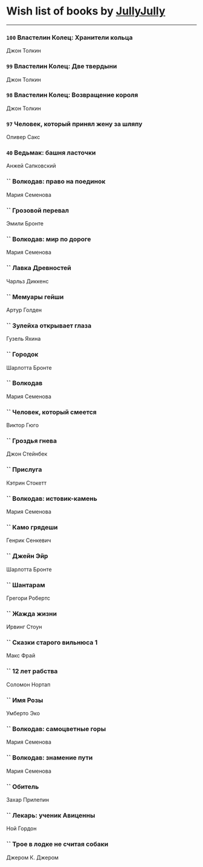 # Wish list of books by [JullyJully](https://plus.google.com/u/0/117443283415472077372/)
---

### `100` Властелин Колец: Хранители кольца
Джон Толкин

### `99` Властелин Колец: Две твердыни
Джон Толкин

### `98` Властелин Колец: Возвращение короля
Джон Толкин

### `97` Человек, который принял жену за шляпу
Оливер Сакс

### `40` Ведьмак: башня ласточки
Анжей Сапковский

### `` Волкодав: право на поединок
Мария Семенова

### `` Грозовой перевал
Эмили Бронте

### `` Волкодав: мир по дороге
Мария Семенова

### `` Лавка Древностей
Чарльз Диккенс

### `` Мемуары гейши
Артур Голден

### `` Зулейха открывает глаза
Гузель Яхина

### `` Городок
Шарлотта Бронте

### `` Волкодав
Мария Семенова

### `` Человек, который смеется
Виктор Гюго

### `` Гроздья гнева
Джон Стейнбек

### `` Прислуга
Кэтрин Стокетт

### `` Волкодав: истовик-камень
Мария Семенова

### `` Камо грядеши
Генрик Сенкевич

### `` Джейн Эйр
Шарлотта Бронте

### `` Шантарам
Грегори Робертс

### `` Жажда жизни
Ирвинг Стоун

### `` Сказки старого вильнюса 1
Макс Фрай

### `` 12 лет рабства
Соломон Нортап

### `` Имя Розы
Умберто Эко

### `` Волкодав: самоцветные горы
Мария Семенова

### `` Волкодав: знамение пути
Мария Семенова

### `` Обитель
Захар Прилепин

### `` Лекарь: ученик Авиценны
Ной Гордон

### `` Трое в лодке не считая собаки
Джером К. Джером

